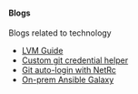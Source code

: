 #### Blogs
Blogs related to technology

- [LVM Guide](lvm_guide.md)
- [Custom git credential helper](custom_git_credential_helper.md)
- [Git auto-login with NetRc](netrc_with_git.md)
- [On-prem Ansible Galaxy](on_prem_ansible_galaxy.md)
